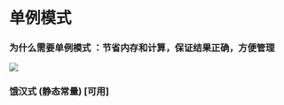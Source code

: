 # 单例模式

### 为什么需要单例模式 ：节省内存和计算，保证结果正确，方便管理

![](D:\task\peng_imooc\src\main\resources\images\单例模式适用场景.png)

### 饿汉式 (静态常量) [可用]

###

###

###

###

###

###

